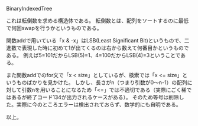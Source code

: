 BinaryIndexedTree

これは転倒数を求める構造体である。
転倒数とは、配列をソートするのに最低で何回swapを行うかというものである。

関数addで用いている「x & -x」はLSB(Least Significant Bit)というもので、二進数で表現した時に初めて1が出てくるのは右から数えて何番目かというものである。
例えば5=101だからLSB(5)=1、4=100だからLSB(4)=3ということである。

また関数addでのfor文で「x < size」としているが、検索では「x <= size」というものばかりを見かけた。
しかし、長さがn（つまり引数が0～n-1）の配列に対して引数nを用いることになるため「<=」では不適切である（実際にごく稀ではあるが終了コード134が出力されるケースがある）。
そのため等号は削除した。実際に今のところエラーは検出されておらず、数学的にも自明である。

以上。
